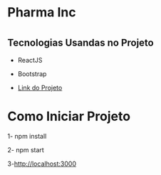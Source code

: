 <h1>Pharma Inc<h1>
  


## Tecnologias Usandas no Projeto

- ReactJS
- Bootstrap
  
- [Link do Projeto](https://projetosistemapharma.netlify.app/)

  
# Como Iniciar Projeto
  
1- npm install
  
2- npm start
  
3-[http://localhost:3000](http://localhost:3000)
